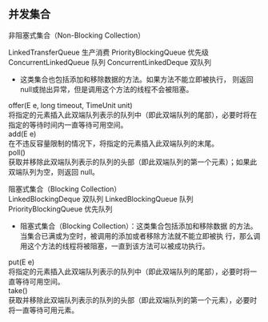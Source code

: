 ## 并发集合
非阻塞式集合（Non-Blocking Collection）   

LinkedTransferQueue 生产消费
PriorityBlockingQueue 优先级
ConcurrentLinkedQueue 队列
ConcurrentLinkedDeque 双队列

 * 这类集合也包括添加和移除数据的方法。如果方法不能立即被执行，
 则返回null或抛出异常，但是调用这个方法的线程不会被阻塞。

offer(E e, long timeout, TimeUnit unit)   
将指定的元素插入此双端队列表示的队列中（即此双端队列的尾部），必要时将在指定的等待时间内一直等待可用空间。  
add(E e)   
在不违反容量限制的情况下，将指定的元素插入此双端队列的末尾。  
poll()   
获取并移除此双端队列表示的队列的头部（即此双端队列的第一个元素）；如果此双端队列为空，则返回 null。  



阻塞式集合（Blocking Collection）   
LinkedBlockingDeque 双队列
LinkedBlockingQueue 队列
PriorityBlockingQueue 优先队列

 * 阻塞式集合（Blocking Collection）：这类集合包括添加和移除数据
 的方法。当集合已满或为空时，被调用的添加或者移除方法就不能立即被执
 行，那么调用这个方法的线程将被阻塞，一直到该方法可以被成功执行。

put(E e)   
将指定的元素插入此双端队列表示的队列中（即此双端队列的尾部），必要时将一直等待可用空间。  
take()  
获取并移除此双端队列表示的队列的头部（即此双端队列的第一个元素），必要时将一直等待可用元素。  
